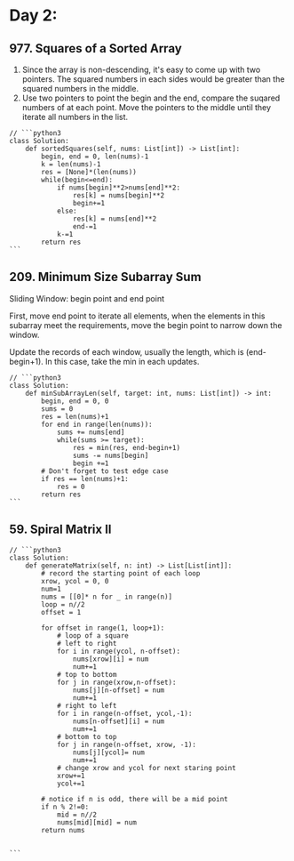 # Day 2:

## 977. Squares of a Sorted Array

1. Since the array is non-descending, it's easy to come up with two pointers. The squared numbers in each sides would be greater than the squared numbers in the middle.
2. Use two pointers to point the begin and the end, compare the suqared numbers of at each point. Move the pointers to the middle until they iterate all numbers in the list.

````
// ```python3
class Solution:
    def sortedSquares(self, nums: List[int]) -> List[int]:
        begin, end = 0, len(nums)-1
        k = len(nums)-1
        res = [None]*(len(nums))
        while(begin<=end):
            if nums[begin]**2>nums[end]**2:
                res[k] = nums[begin]**2
                begin+=1
            else:
                res[k] = nums[end]**2
                end-=1
            k-=1
        return res
```
````

## 209. Minimum Size Subarray Sum

Sliding Window: begin point and end point

First, move end point to iterate all elements, when the elements in this subarray meet the requirements, move the begin point to narrow down the window.

Update the records of each window, usually the length, which is (end-begin+1). In this case, take the min in each updates.

````
// ```python3
class Solution:
    def minSubArrayLen(self, target: int, nums: List[int]) -> int:
        begin, end = 0, 0
        sums = 0
        res = len(nums)+1
        for end in range(len(nums)):
            sums += nums[end]
            while(sums >= target):
                res = min(res, end-begin+1)
                sums -= nums[begin]
                begin +=1
        # Don't forget to test edge case
        if res == len(nums)+1:
            res = 0
        return res
```
````

## 59. Spiral Matrix II



````
// ```python3
class Solution:
    def generateMatrix(self, n: int) -> List[List[int]]:
        # record the starting point of each loop
        xrow, ycol = 0, 0
        num=1
        nums = [[0]* n for _ in range(n)]
        loop = n//2
        offset = 1

        for offset in range(1, loop+1):
            # loop of a square
            # left to right
            for i in range(ycol, n-offset):
                nums[xrow][i] = num
                num+=1
            # top to bottom
            for j in range(xrow,n-offset):
                nums[j][n-offset] = num
                num+=1
            # right to left
            for i in range(n-offset, ycol,-1):
                nums[n-offset][i] = num
                num+=1
            # bottom to top
            for j in range(n-offset, xrow, -1):
                nums[j][ycol]= num
                num+=1
            # change xrow and ycol for next staring point
            xrow+=1
            ycol+=1
        
        # notice if n is odd, there will be a mid point
        if n % 2!=0:
            mid = n//2
            nums[mid][mid] = num
        return nums

        
```
````
